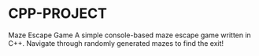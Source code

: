 # CPP-PROJECT
Maze Escape Game A simple console-based maze escape game written in C++. Navigate through randomly generated mazes to find the exit!
